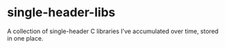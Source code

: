 # single-header-libs
A collection of single-header C libraries I've accumulated over time, stored in one place. 

